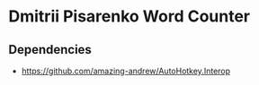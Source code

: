 ﻿# Dmitrii Pisarenko Word Counter

## Dependencies

* https://github.com/amazing-andrew/AutoHotkey.Interop